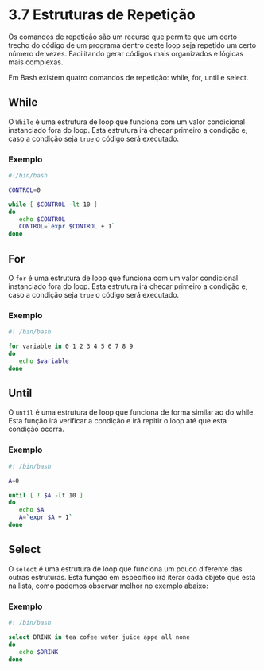 # 3.7 Estruturas de Repetição

Os comandos de repetição são um recurso que permite que um certo trecho do código de um programa dentro deste loop seja repetido um certo número de vezes.
Facilitando gerar códigos mais organizados e lógicas mais complexas.

Em Bash existem quatro comandos de repetição: while, for, until e select.

## While

O `While` é uma estrutura de loop que funciona com um valor condicional instanciado fora do loop.
Esta estrutura irá checar primeiro a condição e, caso a condição seja `true` o código será executado.

### Exemplo

```bash
#!/bin/bash

CONTROL=0

while [ $CONTROL -lt 10 ]
do
   echo $CONTROL
   CONTROL=`expr $CONTROL + 1`
done
```

## For

O `for` é uma estrutura de loop que funciona com um valor condicional instanciado fora do loop.
Esta estrutura irá checar primeiro a condição e, caso a condição seja `true` o código será executado.

### Exemplo

```bash
#! /bin/bash

for variable in 0 1 2 3 4 5 6 7 8 9
do
   echo $variable
done

```

## Until

O `until` é uma estrutura de loop que funciona de forma similar ao do while.
Esta função irá verificar a condição e irá repitir o loop até que esta condição ocorra.

### Exemplo

```bash
#! /bin/bash

A=0

until [ ! $A -lt 10 ]
do
   echo $A
   A=`expr $A + 1`
done
```

## Select

O `select` é uma estrutura de loop que funciona um pouco diferente das outras estruturas.
Esta função em específico irá iterar cada objeto que está na lista, como podemos observar melhor no exemplo abaixo:

### Exemplo

```bash
#! /bin/bash

select DRINK in tea cofee water juice appe all none
do
   echo $DRINK
done
```

